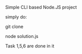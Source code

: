 Simple CLI based Node.JS project

simply do:

git clone

node solution.js

Task 1,5,6 are done in it